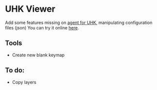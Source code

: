 # UHK Viewer

Add some features missing on [agent for UHK](https://github.com/UltimateHackingKeyboard/agent), manipulating configuration files (json)
You can try it online [here](https://izk666.github.io/UHK-Viewer/).


## Tools

- Create new blank keymap


## To do:

- Copy layers